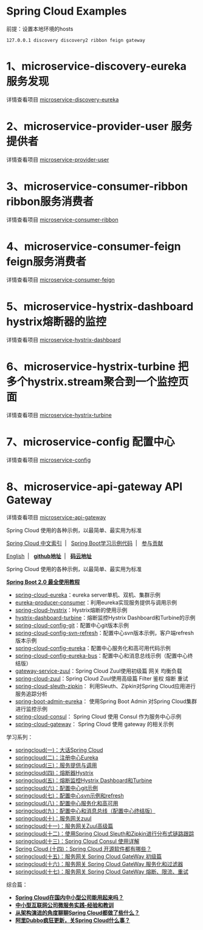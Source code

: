 # Spring Cloud Examples
 
 
前提：设置本地环境的hosts

    127.0.0.1 discovery discovery2 ribbon feign gateway
    
# 1、microservice-discovery-eureka 服务发现

详情查看项目 [microservice-discovery-eureka](microservice-discovery-eureka/)

# 2、microservice-provider-user 服务提供者

详情查看项目 [microservice-provider-user](microservice-provider-user/)

# 3、microservice-consumer-ribbon ribbon服务消费者

详情查看项目 [microservice-consumer-ribbon](microservice-consumer-ribbon/)

# 4、microservice-consumer-feign feign服务消费者

详情查看项目 [microservice-consumer-feign](microservice-consumer-feign/)

# 5、microservice-hystrix-dashboard hystrix熔断器的监控

详情查看项目 [microservice-hystrix-dashboard](microservice-hystrix-dashboard/)

# 6、microservice-hystrix-turbine 把多个hystrix.stream聚合到一个监控页面

详情查看项目 [microservice-hystrix-turbine](microservice-hystrix-turbine/)

# 7、microservice-config 配置中心

详情查看项目 [microservice-config](microservice-config/)

# 8、microservice-api-gateway API Gateway

详情查看项目 [microservice-api-gateway](microservice-api-gateway/)



Spring Cloud 使用的各种示例，以最简单、最实用为标准

[Spring Cloud 中文索引](https://github.com/ityouknow/awesome-spring-cloud)  &nbsp;| &nbsp; [Spring Boot学习示例代码](https://github.com/ityouknow/spring-boot-examples)  &nbsp;| &nbsp; [参与贡献](https://github.com/ityouknow/spring-cloud-examples/issues)

[English](README_EN.md) &nbsp;| &nbsp; **[github地址](https://github.com/ityouknow/spring-cloud-examples)**  &nbsp;| &nbsp; **[码云地址](https://gitee.com/ityouknow/spring-cloud-examples)**



Spring Cloud 使用的各种示例，以最简单、最实用为标准

**[Spring Boot 2.0 最全使用教程](https://github.com/ityouknow/spring-boot-leaning)**

- [spring-cloud-eureka](https://github.com/ityouknow/spring-cloud-examples/tree/master/spring-cloud-eureka)：eureka server单机、双机、集群示例
- [eureka-producer-consumer](https://github.com/ityouknow/spring-cloud-examples/tree/master/eureka-producer-consumer)：利用eureka实现服务提供与调用示例
- [spring-cloud-hystrix](https://github.com/ityouknow/spring-cloud-examples/tree/master/spring-cloud-hystrix)：Hystrix熔断的使用示例
- [hystrix-dashboard-turbine](https://github.com/ityouknow/spring-cloud-examples/tree/master/hystrix-dashboard-turbine)：熔断监控Hystrix Dashboard和Turbine的示例
- [spring-cloud-config-git](https://github.com/ityouknow/spring-cloud-examples/tree/master/spring-cloud-config-git)：配置中心git版本示例
- [spring-cloud-config-svn-refresh](https://github.com/ityouknow/spring-cloud-examples/tree/master/spring-cloud-config-svn-refresh)：配置中心svn版本示例，客户端refresh版本示例
- [spring-cloud-config-eureka](https://github.com/ityouknow/spring-cloud-examples/tree/master/spring-cloud-config-eureka)：配置中心服务化和高可用代码示例
- [spring-cloud-config-eureka-bus](https://github.com/ityouknow/spring-cloud-examples/tree/master/spring-cloud-config-eureka-bus)：配置中心和消息总线示例（配置中心终结版）
- [gateway-service-zuul](https://github.com/ityouknow/spring-cloud-examples/tree/master/gateway-service-zuul)：Spring Cloud Zuul使用初级篇 网关 均衡负载  
- [spring-cloud-zuul](https://github.com/ityouknow/spring-cloud-examples/tree/master/spring-cloud-zuul)：Spring Cloud Zuul使用高级篇 Filter 鉴权 熔断 重试   
- [spring-cloud-sleuth-zipkin](https://github.com/ityouknow/spring-cloud-examples/tree/master/spring-cloud-sleuth-zipkin)： 利用Sleuth、Zipkin对Spring Cloud应用进行服务追踪分析  
- [spring-boot-admin-eureka](https://github.com/ityouknow/spring-cloud-examples/tree/master/spring-boot-admin-eureka)： 使用Spring Boot Admin 对Spring Cloud集群进行监控示例  
- [spring-cloud-consul](https://github.com/ityouknow/spring-cloud-examples/tree/master/spring-cloud-consul)： Spring Cloud 使用 Consul 作为服务中心示例  
- [spring-cloud-gateway](https://github.com/ityouknow/spring-cloud-examples/tree/master/spring-cloud-gateway)： Spring Cloud 使用 gateway 的相关示例

学习系列：

- [springcloud(一)：大话Spring Cloud](http://www.ityouknow.com/springcloud/2017/05/01/simple-springcloud.html)
- [springcloud(二)：注册中心Eureka](http://www.ityouknow.com/springcloud/2017/05/10/springcloud-eureka.html)
- [springcloud(三)：服务提供与调用](http://www.ityouknow.com/springcloud/2017/05/12/eureka-provider-constomer.html)
- [springcloud(四)：熔断器Hystrix](http://www.ityouknow.com/springcloud/2017/05/16/springcloud-hystrix.html)
- [springcloud(五)：熔断监控Hystrix Dashboard和Turbine](http://www.ityouknow.com/springcloud/2017/05/18/hystrix-dashboard-turbine.html)
- [springcloud(六)：配置中心git示例](http://www.ityouknow.com/springcloud/2017/05/22/springcloud-config-git.html)
- [springcloud(七)：配置中心svn示例和refresh](http://www.ityouknow.com/springcloud/2017/05/23/springcloud-config-svn-refresh.html)
- [springcloud(八)：配置中心服务化和高可用](http://www.ityouknow.com/springcloud/2017/05/25/springcloud-config-eureka.html)
- [springcloud(九)：配置中心和消息总线（配置中心终结版）](http://www.ityouknow.com/springcloud/2017/05/26/springcloud-config-eureka-bus.html)
- [springcloud(十)：服务网关zuul](http://www.ityouknow.com/springcloud/2017/06/01/gateway-service-zuul.html)  
- [springcloud(十一)：服务网关Zuul高级篇](http://www.ityouknow.com/springcloud/2018/01/20/spring-cloud-zuul.html)  
- [springcloud(十二)：使用Spring Cloud Sleuth和Zipkin进行分布式链路跟踪](http://www.ityouknow.com/springcloud/2018/02/02/spring-cloud-sleuth-zipkin.html)  
- [springcloud(十三)：Spring Cloud Consul 使用详解](http://www.ityouknow.com/springcloud/2018/07/20/spring-cloud-consul.html)  
- [Spring Cloud (十四)：Spring Cloud 开源软件都有哪些？](http://www.ityouknow.com/springcloud/2018/08/06/spring-cloud-open-source.html)  
- [springcloud(十五)：服务网关 Spring Cloud GateWay 初级篇](http://www.ityouknow.com/springcloud/2018/12/12/spring-cloud-gateway-start.html)  
- [springcloud(十六)：服务网关 Spring Cloud GateWay 服务化和过滤器](http://www.ityouknow.com/springcloud/2019/01/19/spring-cloud-gateway-service.html)  
- [springcloud(十七)：服务网关 Spring Cloud GateWay 熔断、限流、重试](http://www.ityouknow.com/springcloud/2019/01/26/spring-cloud-gateway-limit.html)  

综合篇：

- **[Spring Cloud在国内中小型公司能用起来吗？](http://www.ityouknow.com/springcloud/2017/09/11/can-use-springcloud.html)**   
- **[中小型互联网公司微服务实践-经验和教训](http://www.ityouknow.com/springcloud/2017/10/19/micro-service-practice.html)**    
- **[从架构演进的角度聊聊Spring Cloud都做了些什么？](http://www.ityouknow.com/springcloud/2017/11/02/framework-and-springcloud.html)**   
- **[阿里Dubbo疯狂更新，关Spring Cloud什么事？](http://www.ityouknow.com/springcloud/2017/11/20/dubbo-update-again.html)**   

> 


